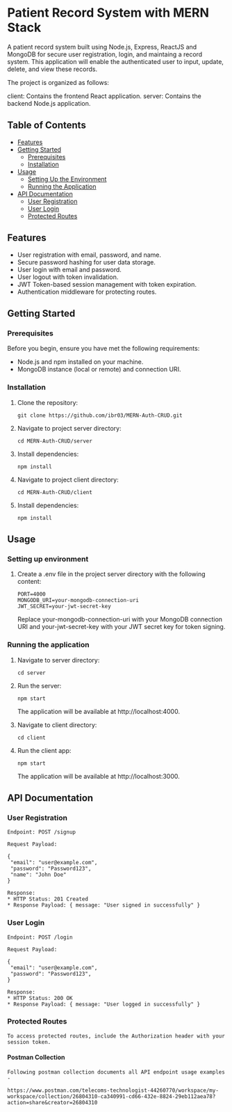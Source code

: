 # Patient Record System with MERN Stack 

A patient record system built using Node.js, Express, ReactJS and MongoDB for secure user registration, login, and maintaing a record system. This application will enable the authenticated user to input, update, delete, and view these records.

The project is organized as follows:

client: Contains the frontend React application.
server: Contains the backend Node.js application.

## Table of Contents

- [Features](#features)
- [Getting Started](#getting-started)
  - [Prerequisites](#prerequisites)
  - [Installation](#installation)
- [Usage](#usage)
  - [Setting Up the Environment](#setting-up-the-environment)
  - [Running the Application](#running-the-application)
- [API Documentation](#api-documentation)
  - [User Registration](#user-registration)
  - [User Login](#user-login)
  - [Protected Routes](#protected-routes)

## Features

- User registration with email, password, and name.
- Secure password hashing for user data storage.
- User login with email and password.
- User logout with token invalidation.
- JWT Token-based session management with token expiration.
- Authentication middleware for protecting routes.

## Getting Started

### Prerequisites

Before you begin, ensure you have met the following requirements:

- Node.js and npm installed on your machine.
- MongoDB instance (local or remote) and connection URI.

### Installation

1. Clone the repository:

   ```
   git clone https://github.com/ibr03/MERN-Auth-CRUD.git
   ```

2. Navigate to project server directory:

   ```
   cd MERN-Auth-CRUD/server
   ```   

3. Install dependencies:

   ```
   npm install
   ```

4. Navigate to project client directory:

   ```
   cd MERN-Auth-CRUD/client
   ```   

5. Install dependencies:

   ```
   npm install
   ```

## Usage

### Setting up environment

1. Create a .env file in the project server directory with the following content:

   ```
   PORT=4000
   MONGODB_URI=your-mongodb-connection-uri
   JWT_SECRET=your-jwt-secret-key
   ```
   Replace your-mongodb-connection-uri with your MongoDB connection URI and your-jwt-secret-key with your JWT secret key for token signing.

### Running the application

1. Navigate to server directory:

   ```
   cd server
   ```   

2. Run the server:

   ```
   npm start
   ```
   The application will be available at http://localhost:4000.

3. Navigate to client directory:

   ```
   cd client
   ```   

2. Run the client app:

   ```
   npm start
   ```
   The application will be available at http://localhost:3000.

## API Documentation

### User Registration
    Endpoint: POST /signup

    Request Payload:

   ```
   {
    "email": "user@example.com",
    "password": "Password123",
    "name": "John Doe"
   }
   ```

    Response:
    * HTTP Status: 201 Created
    * Response Payload: { message: "User signed in successfully" }

### User Login
    Endpoint: POST /login

    Request Payload:
    
   ```
   {
    "email": "user@example.com",
    "password": "Password123",
   }
   ```

    Response:
    * HTTP Status: 200 OK
    * Response Payload: { message: "User logged in successfully" }

### Protected Routes
    To access protected routes, include the Authorization header with your session token.

   #### Postman Collection 
    Following postman collection documents all API endpoint usage examples - 

    https://www.postman.com/telecoms-technologist-44260770/workspace/my-workspace/collection/26804310-ca340991-cd66-432e-8824-29eb112aea78?action=share&creator=26804310

